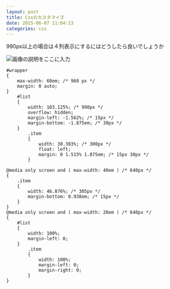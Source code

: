```yaml
---
layout: post
title: Cssのカスタマイズ
date: 2015-06-07 11:04:13
categories: css
---
```

<!-- {% raw %} -->
<p>990px以上の場合は４列表示にするにはどうしたら良いでしょうか</p>

<p><img src="https://i.stack.imgur.com/kqRz9.jpg" alt="画像の説明をここに入力"></p>

<pre><code>#wrapper
{
    max-width: 60em; /* 960 px */
    margin: 0 auto;
}
    #list
    {
        width: 103.125%; /* 990px */
        overflow: hidden;
        margin-left: -1.562%; /* 15px */
        margin-bottom: -1.875em; /* 30px */
    }
        .item
        {
            width: 30.303%; /* 300px */
            float: left;
            margin: 0 1.515% 1.875em; /* 15px 30px */
        }

@media only screen and ( max-width: 40em ) /* 640px */
{
    .item
    {
        width: 46.876%; /* 305px */
        margin-bottom: 0.938em; /* 15px */
    }
}
@media only screen and ( max-width: 20em ) /* 640px */
{
    #list
    {
        width: 100%;
        margin-left: 0;
    }
        .item
        {
            width: 100%;
            margin-left: 0;
            margin-right: 0;
        }
}
</code></pre>
<!-- {% endraw %} -->
